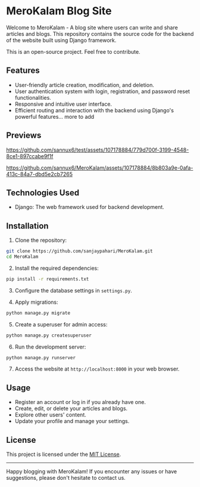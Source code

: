 # MeroKalam Blog Site

Welcome to MeroKalam - A blog site where users can write and share articles and blogs. This repository contains the source code for the backend of the website built using Django framework.

This is an open-source project. Feel free to contribute.

## Features

- User-friendly article creation, modification, and deletion.
- User authentication system with login, registration, and password reset functionalities.
- Responsive and intuitive user interface.
- Efficient routing and interaction with the backend using Django's powerful features... more to add

## Previews

https://github.com/sannux6/test/assets/107178884/779d700f-3199-4548-8ce1-897ccabe9f1f

https://github.com/sannux6/MeroKalam/assets/107178884/8b803a9e-0afa-413c-84a7-dbd5e2cb7265

## Technologies Used

- Django: The web framework used for backend development.

## Installation

1. Clone the repository:

```bash
git clone https://github.com/sanjaypahari/MeroKalam.git
cd MeroKalam
```

2. Install the required dependencies:

```bash
pip install -r requirements.txt
```

3. Configure the database settings in `settings.py`.

4. Apply migrations:

```bash
python manage.py migrate
```

5. Create a superuser for admin access:

```bash
python manage.py createsuperuser
```

6. Run the development server:

```bash
python manage.py runserver
```

7. Access the website at `http://localhost:8000` in your web browser.

## Usage

- Register an account or log in if you already have one.
- Create, edit, or delete your articles and blogs.
- Explore other users' content.
- Update your profile and manage your settings.

## License

This project is licensed under the [MIT License](LICENSE).

---

Happy blogging with MeroKalam! If you encounter any issues or have suggestions, please don't hesitate to contact us.

